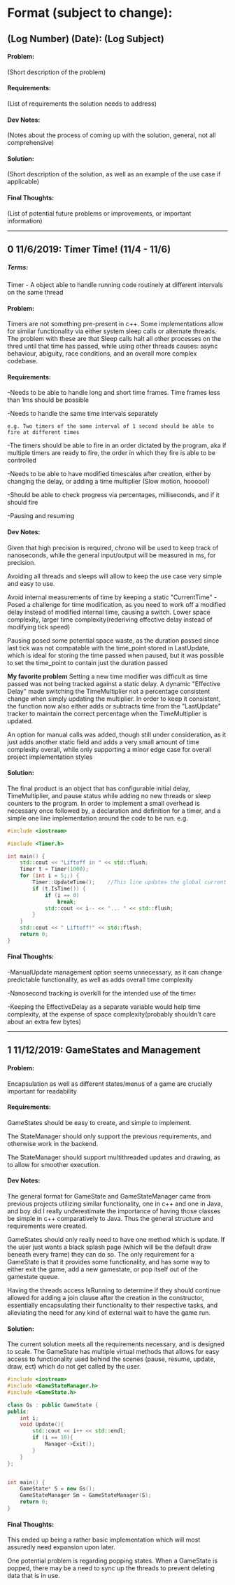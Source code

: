 # Format (subject to change):
## (Log Number) (Date): (Log Subject)

#### Problem:
(Short description of the problem)

#### Requirements:
(List of requirements the solution needs to address)

#### Dev Notes:
(Notes about the process of coming up with the solution, general, not all comprehensive)

#### Solution:
(Short description of the solution, as well as an example of the use case if applicable)

#### Final Thoughts:
(List of potential future problems or improvements, or important information)
___
## 0 11/6/2019: Timer Time! (11/4 - 11/6)
##### Terms: 
Timer - A object able to handle running code routinely at different intervals on the same thread
#### Problem:
Timers are not something pre-present in c++. Some implementations allow for similar functionality via either system sleep calls or alternate threads. The problem with these are that Sleep calls halt all other processes on the thred until that time has passed, while using other threads causes: async behaviour, abiguity, race conditions, and an overall more complex codebase.
#### Requirements:
-Needs to be able to handle long and short time frames. Time frames less than 1ms should be possible

-Needs to handle the same time intervals separately

    e.g. Two timers of the same interval of 1 second should be able to fire at different times
    
-The timers should be able to fire in an order dictated by the program, aka if multiple timers are ready to fire, the order in which they fire is able to be controlled

-Needs to be able to have modified timescales after creation, either by changing the delay, or adding a time multiplier (Slow motion, hooooo!)

-Should be able to check progress via percentages, milliseconds, and if it should fire

-Pausing and resuming
#### Dev Notes: 
Given that high precision is required, chrono will be used to keep track of nanoseconds, while the general input/output will be measured in ms, for precision.

Avoiding all threads and sleeps will allow to keep the use case very simple and easy to use.

Avoid internal measurements of time by keeping a static "CurrentTime" - Posed a challenge for time modification, as you need to work off a modified delay instead of modified internal time, causing a switch. Lower space complexity, larger time complexity(rederiving effective delay instead of modifying tick speed)

Pausing posed some potential space waste, as the duration passed since last tick was not compatable with the time_point stored in LastUpdate, which is ideal for storing the time passed when paused, but it was possible to set the time_point to contain just the duration passed

**My favorite problem** Setting a new time modifier was difficult as time passed was not being tracked against a static delay. A dynamic "Effective Delay" made switching the TimeMultiplier not a percentage consistent change when simply updating the multiplier. In order to keep it consistent, the function now also either adds or subtracts time from the "LastUpdate" tracker to maintain the correct percentage when the TimeMultiplier is updated.

An option for manual calls was added, though still under consideration, as it just adds another static field and adds a very small amount of time complexity overall, while only supporting a minor edge case for overall project implementation styles
#### Solution:
The final product is an object that has configurable initial delay, TimeMultiplier, and pause status while adding no new threads or sleep counters to the program. In order to implement a small overhead is necessary once followed by, a declaration and definition for a timer, and a simple one line implementation around the code to be run. e.g.

```c++
#include <iostream>

#include <Timer.h>

int main() {
    std::cout << "Liftoff in " << std::flush;
    Timer t = Timer(1000);
    for (int i = 5;;) {
        Timer::UpdateTime();    //This line updates the global current time REQUIRED
        if (t.IsTime()) {
            if (i == 0)
                break;
            std::cout << i-- << "... " << std::flush;
        }
    }
    std::cout << " Liftoff!" << std::flush;
    return 0;
}
```
#### Final Thoughts:
-ManualUpdate management option seems unnecessary, as it can change predictable functionality, as well as adds overall time complexity

-Nanosecond tracking is overkill for the intended use of the timer

-Keeping the EffectiveDelay as a separate variable would help time complexity, at the expense of space complexity(probably shouldn't care about an extra few bytes)
___
## 1 11/12/2019: GameStates and Management
#### Problem: 
Encapsulation as well as different states/menus of a game are crucially important for readability
#### Requirements: 
GameStates should be easy to create, and simple to implement.

The StateManager should only support the previous requirements, and otherwise work in the backend.

The StateManager should support multithreaded updates and drawing, as to allow for smoother execution.
#### Dev Notes: 
The general format for GameState and GameStateManager came from previous projects utilizing similar functionality, one in c++ and one in Java, and boy did I really underestimate the importance of having those classes be simple in c++ comparatively to Java. Thus the general structure and requirements were created.

GameStates should only really need to have one method which is update. If the user just wants a black splash page (which will be the default draw beneath every frame) they can do so. The only requirement for a GameState is that it provides some functionality, and has some way to either exit the game, add a new gamestate, or pop itself out of the gamestate queue.

Having the threads access IsRunning to determine if they should continue allowed for adding a join clause after the creation in the constructor, essentially encapsulating their functionality to their respective tasks, and alleviating the need for any kind of external wait to have the game run.
#### Solution: 
The current solution meets all the requirements necessary, and is designed to scale. The GameState has multiple virtual methods that allows for easy access to functionality used behind the scenes (pause, resume, update, draw, ect) which do not get called by the user.
```c++
#include <iostream>
#include <GameStateManager.h>
#include <GameState.h>

class Gs : public GameState {
public:
    int i;
    void Update(){
        std::cout << i++ << std::endl;
        if (i == 10){
            Manager->Exit();
        }
    }
};


int main() {
    GameState* S = new Gs();
    GameStateManager Sm = GameStateManager(S);
    return 0;
}
```

#### Final Thoughts:
This ended up being a rather basic implementation which will most assuredly need expansion upon later.

One potential problem is regarding popping states. When a GameState is popped, there may be a need to sync up the threads to prevent deleting data that is in use.